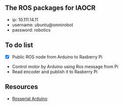## The ROS packages for IAOCR

- ip: 10.111.14.11
- username: ubuntu@omnirobot
- password: robotics

## To do list
- [x] Public ROS node from Arduino to Rasberry Pi
- Control motor by Arduino using Ros message from Pi
- Read encoder and publish it to Rasberry Pi

## Resources
- [Rosserial Arduino](http://wiki.ros.org/rosserial_arduino/Tutorials)

